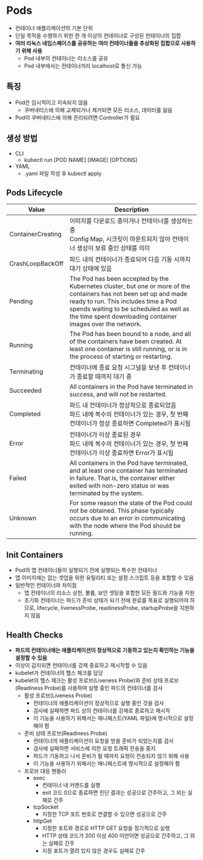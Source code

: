 # Pods

- 컨테이너 애플리케이션의 기본 단위 
- 단일 목적을 수행하기 위한 한 개 이상의 컨테이너로 구성된 컨테이너의 집합
- **여러 리눅스 네임스페이스를 공유하는 여러 컨테이너들을 추상화된 집합으로 사용하기 위해 사용**
	- Pod 내부의 컨테이너는 리소스를 공유
	- Pod 내부에서는 컨테이너끼리 localhost로 통신 가능

## 특징

- Pod은 임시적이고 지속되지 않음
	- 쿠버네티스에 의해 교체되거나 제거되면 모든 리소스, 데이터를 잃음
- Pod이 쿠버네티스에 의해 관리되려면 Controller가 필요

## 생성 방법

- CLI
	- kubectl run \[POD NAME] \[IMAGE] \[OPTIONS]
- YAML
	- .yaml 파일 작성 후 kubectl apply

## Pods Lifecycle

|Value|Description|
|---|---|
|ContainerCreating|이미지를 다운로드 중이거나 컨테이너를 생성하는 중<br>Config Map, 시크릿이 마운트되지 않아 컨테이너 생성이 보류 중인 상태를 의미|
|CrashLoopBackOff|파드 내의 컨테이너가 종료되어 다음 기동 시까지 대기 상태에 있음|
|Pending|The Pod has been accepted by the Kubernetes cluster, but one or more of the containers has not been set up and made ready to run. This includes time a Pod spends waiting to be scheduled as well as the time spent downloading container images over the network.|
|Running|The Pod has been bound to a node, and all of the containers have been created. At least one container is still running, or is in the process of starting or restarting.|
|Terminating|컨테이너에 종료 요청 시그널을 보낸 후 컨테이너가 종료할 때까지 대기 중|
|Succeeded|All containers in the Pod have terminated in success, and will not be restarted.|
|Completed|파드 내 컨테이너가 정상적으로 종료되었음<br>파드 내에 복수의 컨테이너가 있는 경우, 첫 번째 컨테이너가 정상 종료하면 Completed가 표시됨|
|Error|컨테이너가 이상 종료된 경우<br>파드 내에 복수의 컨테이너가 있는 경우, 첫 번째 컨테이너가 이상 종료하면 Error가 표시됨|
|Failed|All containers in the Pod have terminated, and at least one container has terminated in failure. That is, the container either exited with non-zero status or was terminated by the system.|
|Unknown|For some reason the state of the Pod could not be obtained. This phase typically occurs due to an error in communicating with the node where the Pod should be running.|

## Init Containers

- Pod의 앱 컨테이너들이 실행되기 전에 실행되는 특수한 컨테이너    
- 앱 이미지에는 없는 셋업을 위한 유틸리티 또는 설정 스크립트 등을 포함할 수 있음
- 일반적인 컨테이너와 차이점
	- 앱 컨테이너의 리소스 상한, 볼륨, 보안 셋팅을 포함한 모든 필드와 기능을 지원
	- 초기화 컨테이너는 파드가 준비 상태가 되기 전에 완료를 목표로 실행되어야 하므로, lifecycle, livenessProbe, readinessProbe, startupProbe을 지원하지 않음

## Health Checks

- **파드의 컨테이너에는 애플리케이션이 정상적으로 기동하고 있는지 확인하는 기능을 설정할 수 있음**
- 이상이 감지되면 컨테이너를 강제 종료하고 재시작할 수 있음 
- kubelet가 컨테이너의 헬스 체크를 담당 
- kubelet의 헬스 체크는 활성 프로브(Liveness Probe)와 준비 상태 프로브(Readiness Probe)를 사용하여 실행 중인 파드의 컨테이너를 검사
	- 활성 프로브(Liveness Probe)
		- 컨테이너의 애플리케이션이 정상적으로 실행 중인 것을 검사
		- 검사에 실패하면 파드 상의 컨테이너를 강제로 종료하고 재시작
		- 이 기능을 사용하기 위해서는 매니페스트(YAML 파일)에 명시적으로 설정해야 함
	- 준비 상태 프로브(Readiness Probe)
		- 컨테이너의 애플리케이션이 요청을 받을 준비가 되었는지를 검사
		- 검사에 실패하면 서비스에 의한 요청 트래픽 전송을 중지
		- 파드가 기동하고 나서 준비가 될 때까지 요청이 전송되지 않기 위해 사용
		- 이 기능을 사용하기 위해서는 매니페스트에 명시적으로 설정해야 함
	- 프로브 대응 핸들러
		- exec
			- 컨테이너 내 커맨드를 실행
			- exit 코드 0으로 종료하면 진단 결과는 성공으로 간주하고, 그 외는 실패로 간주 
		- tcpSocket
			- 지정한 TCP 포트 번호로 연결할 수 있으면 성공으로 간주
		- httpGet
			- 지정한 포트와 경로로 HTTP GET 요청을 정기적으로 실행
			- HTTP 상태 코드가 200 이상 400 미만이면 성공으로 간주하고, 그 외는 실패로 간주 
			- 지정 포트가 열려 있지 않은 경우도 실패로 간주
